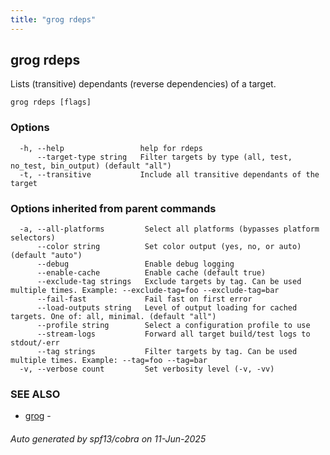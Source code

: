 ```yaml
---
title: "grog rdeps"
---
```

## grog rdeps

Lists (transitive) dependants (reverse dependencies) of a target.

```
grog rdeps [flags]
```

### Options

```
  -h, --help                 help for rdeps
      --target-type string   Filter targets by type (all, test, no_test, bin_output) (default "all")
  -t, --transitive           Include all transitive dependants of the target
```

### Options inherited from parent commands

```
  -a, --all-platforms         Select all platforms (bypasses platform selectors)
      --color string          Set color output (yes, no, or auto) (default "auto")
      --debug                 Enable debug logging
      --enable-cache          Enable cache (default true)
      --exclude-tag strings   Exclude targets by tag. Can be used multiple times. Example: --exclude-tag=foo --exclude-tag=bar
      --fail-fast             Fail fast on first error
      --load-outputs string   Level of output loading for cached targets. One of: all, minimal. (default "all")
      --profile string        Select a configuration profile to use
      --stream-logs           Forward all target build/test logs to stdout/-err
      --tag strings           Filter targets by tag. Can be used multiple times. Example: --tag=foo --tag=bar
  -v, --verbose count         Set verbosity level (-v, -vv)
```

### SEE ALSO

* [grog](/reference/cli/grog/)	 -

###### Auto generated by spf13/cobra on 11-Jun-2025
